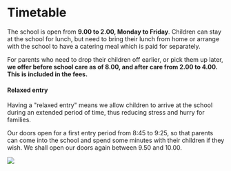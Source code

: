 # Timetable

The school is open from **9.00 to 2.00, Monday to Friday**. Children can stay at the school for lunch, but need to bring their lunch from home or arrange with the school to have a catering meal which is paid for separately.&#x20;

For parents who need to drop their children off earlier, or pick them up later, **we offer before school care as of 8.00, and after care from 2.00 to 4.00. This is included in the fees.**

#### Relaxed entry

Having a "relaxed entry" means we allow children to arrive at the school during an extended period of time, thus reducing stress and hurry for families.

Our doors open for a first entry period from 8:45 to 9:25, so that parents can come into the school and spend some minutes with their children if they wish. We shall open our doors again between 9.50 and 10.00.

![](../.gitbook/assets/IMG\_9617.JPG)
